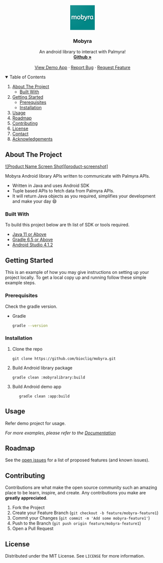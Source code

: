 
<!-- PROJECT LOGO -->
<br />
<p align="center">
  <a>
    <img src="web_hi_res_512.png" alt="Logo" width="80" height="80">
  </a>

  <h3 align="center">Mobyra</h3>

  <p align="center">
    An android library to interact with Palmyra!
    <br />
    <a href="https://github.com/biocliq/mobyra"><strong>Github »</strong></a>
    <br />
    <br />
    <a href="https://github.com/biocliq/mobyra/app">View Demo App</a>
    ·
    <a href="https://github.com/biocliq/mobyra/issues">Report Bug</a>
    ·
    <a href="https://github.com/biocliq/mobyra/issues">Request Feature</a>
  </p>
</p>



<!-- TABLE OF CONTENTS -->
<details open="open">
  <summary>Table of Contents</summary>
  <ol>
    <li>
      <a href="#about-the-project">About The Project</a>
      <ul>
        <li><a href="#built-with">Built With</a></li>
      </ul>
    </li>
    <li>
      <a href="#getting-started">Getting Started</a>
      <ul>
        <li><a href="#prerequisites">Prerequisites</a></li>
        <li><a href="#installation">Installation</a></li>
      </ul>
    </li>
    <li><a href="#usage">Usage</a></li>
    <li><a href="#roadmap">Roadmap</a></li>
    <li><a href="#contributing">Contributing</a></li>
    <li><a href="#license">License</a></li>
    <li><a href="#contact">Contact</a></li>
    <li><a href="#acknowledgements">Acknowledgements</a></li>
  </ol>
</details>



<!-- ABOUT THE PROJECT -->
## About The Project

[![Product Name Screen Shot][product-screenshot]](https://github.com/biocliq/mobyra)

Mobyra Android library APIs written to communicate with Palmyra APIs.
* Written in Java and uses Android SDK
* Tuple based APIs to fetch data from Palmyra APIs.
* It will return Java objects as you required, simplifies your development and make your day :smile:

### Built With

To build this project below are th list of SDK or tools required.
* [Java 11 or Above](https://www.oracle.com/in/java/technologies/javase-jdk11-downloads.html)
* [Gradle 6.5 or Above](https://gradle.org/releases/)
* [Android Studio 4.1.2](https://androidstudio.googleblog.com/2021/01/android-studio-412-available.html)



<!-- GETTING STARTED -->
## Getting Started

This is an example of how you may give instructions on setting up your project locally.
To get a local copy up and running follow these simple example steps.

### Prerequisites

Check the gradle version.
* Gradle
  ```sh
  gradle --version
  ```

### Installation

1. Clone the repo
   ```
   git clone https://github.com/biocliq/mobyra.git
   ```
2. Build Android library package
   ```
   gradle clean :mobyralibrary:build
   ```
3. Build Android demo app
   ```
      gradle clean :app:build
   ```



<!-- USAGE EXAMPLES -->
## Usage

Refer demo project for usage.

_For more examples, please refer to the [Documentation](https://github.com/biocliq/mobyra)_



<!-- ROADMAP -->
## Roadmap

See the [open issues](https://github.com/biocliq/mobyra/issues) for a list of proposed features (and known issues).



<!-- CONTRIBUTING -->
## Contributing

Contributions are what make the open source community such an amazing place to be learn, inspire, and create. Any contributions you make are **greatly appreciated**.

1. Fork the Project
2. Create your Feature Branch (`git checkout -b feature/mobyra-feature1`)
3. Commit your Changes (`git commit -m 'Add some mobyra-feature1'`)
4. Push to the Branch (`git push origin feature/mobyra-feature1`)
5. Open a Pull Request



<!-- LICENSE -->
## License

Distributed under the MIT License. See `LICENSE` for more information.
